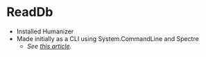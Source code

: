 # ReadDb

- Installed Humanizer
- Made initially as a CLI using System.CommandLine and Spectre
    - *See [this article](https://blog.elmah.io/how-to-create-a-colored-cli-with-system-commandline-and-spectre/).*
